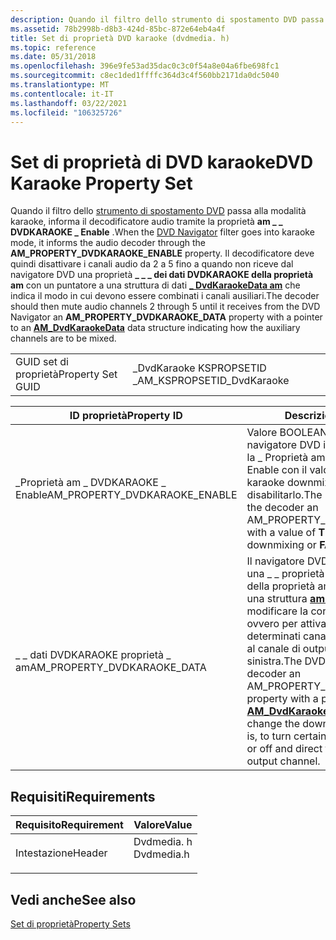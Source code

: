 ```yaml
---
description: Quando il filtro dello strumento di spostamento DVD passa alla modalità karaoke, informa il decodificatore audio tramite la proprietà AM \_ \_ DVDKARAOKE \_ Enable.
ms.assetid: 78b2998b-d8b3-424d-85bc-872e64eb4a4f
title: Set di proprietà DVD karaoke (dvdmedia. h)
ms.topic: reference
ms.date: 05/31/2018
ms.openlocfilehash: 396e9fe53ad35dac0c3c0f54a8e04a6fbe698fc1
ms.sourcegitcommit: c8ec1ded1ffffc364d3c4f560bb2171da0dc5040
ms.translationtype: MT
ms.contentlocale: it-IT
ms.lasthandoff: 03/22/2021
ms.locfileid: "106325726"
---
```

# <a name="dvd-karaoke-property-set"></a><span data-ttu-id="e2359-103">Set di proprietà di DVD karaoke</span><span class="sxs-lookup"><span data-stu-id="e2359-103">DVD Karaoke Property Set</span></span>

<span data-ttu-id="e2359-104">Quando il filtro dello [strumento di spostamento DVD](dvd-navigator-filter.md) passa alla modalità karaoke, informa il decodificatore audio tramite la proprietà **am \_ \_ DVDKARAOKE \_ Enable** .</span><span class="sxs-lookup"><span data-stu-id="e2359-104">When the [DVD Navigator](dvd-navigator-filter.md) filter goes into karaoke mode, it informs the audio decoder through the **AM\_PROPERTY\_DVDKARAOKE\_ENABLE** property.</span></span> <span data-ttu-id="e2359-105">Il decodificatore deve quindi disattivare i canali audio da 2 a 5 fino a quando non riceve dal navigatore DVD una proprietà **\_ \_ \_ dei dati DVDKARAOKE della proprietà am** con un puntatore a una struttura di dati [**\_ DvdKaraokeData am**](/previous-versions/windows/desktop/api/dvdmedia/ns-dvdmedia-am_dvdkaraokedata) che indica il modo in cui devono essere combinati i canali ausiliari.</span><span class="sxs-lookup"><span data-stu-id="e2359-105">The decoder should then mute audio channels 2 through 5 until it receives from the DVD Navigator an **AM\_PROPERTY\_DVDKARAOKE\_DATA** property with a pointer to an [**AM\_DvdKaraokeData**](/previous-versions/windows/desktop/api/dvdmedia/ns-dvdmedia-am_dvdkaraokedata) data structure indicating how the auxiliary channels are to be mixed.</span></span>



|                   |                             |
|-------------------|-----------------------------|
| <span data-ttu-id="e2359-106">GUID set di proprietà</span><span class="sxs-lookup"><span data-stu-id="e2359-106">Property Set GUID</span></span> | <span data-ttu-id="e2359-107">\_DvdKaraoke KSPROPSETID \_</span><span class="sxs-lookup"><span data-stu-id="e2359-107">AM\_KSPROPSETID\_DvdKaraoke</span></span> |



 



| <span data-ttu-id="e2359-108">ID proprietà</span><span class="sxs-lookup"><span data-stu-id="e2359-108">Property ID</span></span>                      | <span data-ttu-id="e2359-109">Descrizione</span><span class="sxs-lookup"><span data-stu-id="e2359-109">Description</span></span>                                                                                                                                                                                                                                                                                                 |
|----------------------------------|-------------------------------------------------------------------------------------------------------------------------------------------------------------------------------------------------------------------------------------------------------------------------------------------------------------|
| <span data-ttu-id="e2359-110">\_Proprietà am \_ DVDKARAOKE \_ Enable</span><span class="sxs-lookup"><span data-stu-id="e2359-110">AM\_PROPERTY\_DVDKARAOKE\_ENABLE</span></span> | <span data-ttu-id="e2359-111">Valore BOOLEANo.</span><span class="sxs-lookup"><span data-stu-id="e2359-111">BOOLEAN value.</span></span> <span data-ttu-id="e2359-112">Il navigatore DVD invia al decodificatore la \_ Proprietà am \_ DVDKARAOKE \_ Enable con il valore **true** per abilitare il karaoke downmixing o **false** per disabilitarlo.</span><span class="sxs-lookup"><span data-stu-id="e2359-112">The DVD Navigator sends the decoder an AM\_PROPERTY\_DVDKARAOKE\_ENABLE with a value of **TRUE** to enable karaoke downmixing or **FALSE** to disable it.</span></span>                                                                                                                                    |
| <span data-ttu-id="e2359-113">\_ \_ dati DVDKARAOKE proprietà \_ am</span><span class="sxs-lookup"><span data-stu-id="e2359-113">AM\_PROPERTY\_DVDKARAOKE\_DATA</span></span>   | <span data-ttu-id="e2359-114">Il navigatore DVD invia al decodificatore una \_ \_ proprietà dei dati DVDKARAOKE della proprietà am \_ con un puntatore a una struttura [**am \_ DvdKaraokeData**](/previous-versions/windows/desktop/api/dvdmedia/ns-dvdmedia-am_dvdkaraokedata) per modificare la configurazione downmix, ovvero per attivare o disattivare determinati canali karaoke e indirizzarli al canale di output a destra o a sinistra.</span><span class="sxs-lookup"><span data-stu-id="e2359-114">The DVD Navigator sends the decoder an AM\_PROPERTY\_DVDKARAOKE\_DATA property with a pointer to an [**AM\_DvdKaraokeData**](/previous-versions/windows/desktop/api/dvdmedia/ns-dvdmedia-am_dvdkaraokedata) structure to change the downmix configuration; that is, to turn certain karaoke channels on or off and direct them to the right or left output channel.</span></span> |



 

## <a name="requirements"></a><span data-ttu-id="e2359-115">Requisiti</span><span class="sxs-lookup"><span data-stu-id="e2359-115">Requirements</span></span>



| <span data-ttu-id="e2359-116">Requisito</span><span class="sxs-lookup"><span data-stu-id="e2359-116">Requirement</span></span> | <span data-ttu-id="e2359-117">Valore</span><span class="sxs-lookup"><span data-stu-id="e2359-117">Value</span></span> |
|-------------------|---------------------------------------------------------------------------------------|
| <span data-ttu-id="e2359-118">Intestazione</span><span class="sxs-lookup"><span data-stu-id="e2359-118">Header</span></span><br/> | <dl> <span data-ttu-id="e2359-119"><dt>Dvdmedia. h</dt></span><span class="sxs-lookup"><span data-stu-id="e2359-119"><dt>Dvdmedia.h</dt></span></span> </dl> |



## <a name="see-also"></a><span data-ttu-id="e2359-120">Vedi anche</span><span class="sxs-lookup"><span data-stu-id="e2359-120">See also</span></span>

<dl> <dt>

[<span data-ttu-id="e2359-121">Set di proprietà</span><span class="sxs-lookup"><span data-stu-id="e2359-121">Property Sets</span></span>](property-sets.md)
</dt> </dl>

 

 




